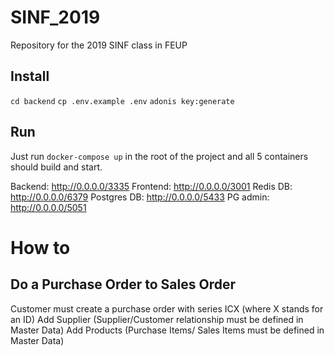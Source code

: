 # SINF_2019

Repository for the 2019 SINF class in FEUP

## Install

`cd backend`
`cp .env.example .env`
`adonis key:generate`

## Run

Just run `docker-compose up` in the root of the project and all 5 containers should build and start.

Backend: http://0.0.0.0/3335
Frontend: http://0.0.0.0/3001
Redis DB: http://0.0.0.0/6379
Postgres DB: http://0.0.0.0/5433
PG admin: http://0.0.0.0/5051


# How to

## Do a Purchase Order to Sales Order

Customer must create a purchase order with series ICX (where X stands for an ID)
Add Supplier (Supplier/Customer relationship must be defined in Master Data)
Add Products (Purchase Items/ Sales Items must be defined in Master Data)